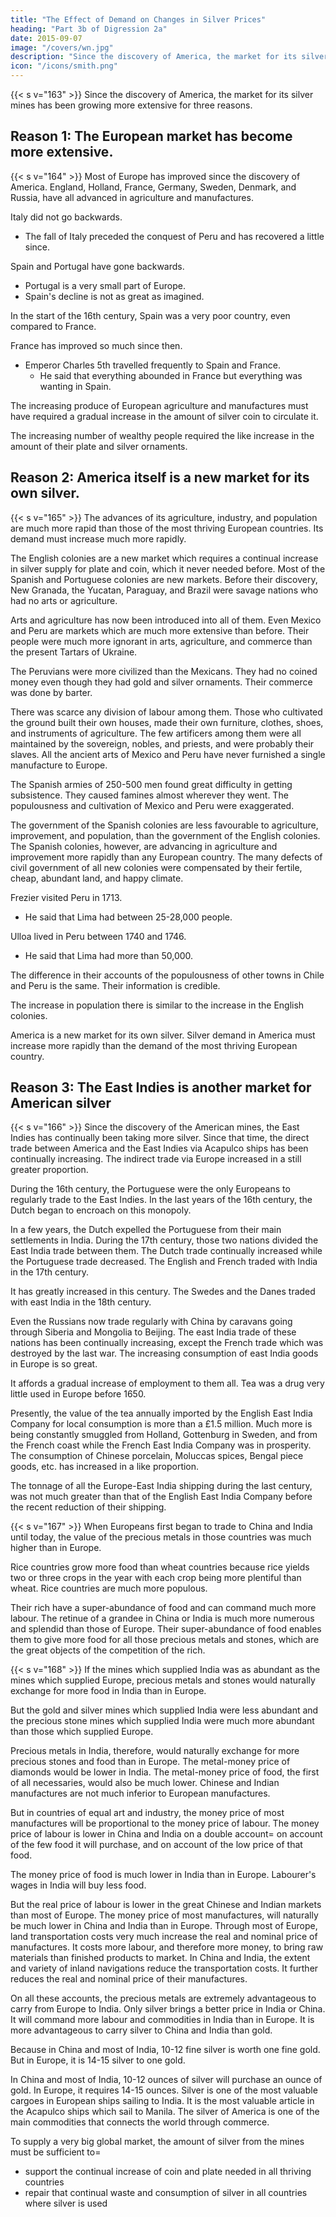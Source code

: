 ```yaml
---
title: "The Effect of Demand on Changes in Silver Prices"
heading: "Part 3b of Digression 2a"
date: 2015-09-07
image: "/covers/wn.jpg"
description: "Since the discovery of America, the market for its silver mines has been growing more extensive for three reasons"
icon: "/icons/smith.png"
---
```




{{< s v="163" >}} Since the discovery of America, the market for its silver mines has been growing more extensive for three reasons.


## Reason 1: The European market has become more extensive.

{{< s v="164" >}} Most of Europe has improved since the discovery of America. England, Holland, France, Germany, Sweden, Denmark, and Russia, have all advanced in agriculture and manufactures.

Italy did not go backwards.
- The fall of Italy preceded the conquest of Peru and has recovered a little since.

Spain and Portugal have gone backwards.
- Portugal is a very small part of Europe.
- Spain's decline is not as great as imagined.

In the start of the 16th century, Spain was a very poor country, even compared to France.

France has improved so much since then.
- Emperor Charles 5th travelled frequently to Spain and France.
  - He said that everything abounded in France but everything was wanting in Spain.

The increasing produce of European agriculture and manufactures must have required a gradual increase in the amount of silver coin to circulate it.

The increasing number of wealthy people required the like increase in the amount of their plate and silver ornaments.


## Reason 2: America itself is a new market for its own silver.


{{< s v="165" >}} The advances of its agriculture, industry, and population are much more rapid than those of the most thriving European countries. Its demand must increase much more rapidly.

The English colonies are a new market which requires a continual increase in silver supply for plate and coin, which it never needed before.
Most of the Spanish and Portuguese colonies are new markets.
Before their discovery, New Granada, the Yucatan, Paraguay, and Brazil were savage nations who had no arts or agriculture.

Arts and agriculture has now been introduced into all of them.
Even Mexico and Peru are markets which are much more extensive than before.
Their people were much more ignorant in arts, agriculture, and commerce than the present Tartars of Ukraine.

The Peruvians were more civilized than the Mexicans.
They had no coined money even though they had gold and silver ornaments.
Their commerce was done by barter.

There was scarce any division of labour among them.
Those who cultivated the ground built their own houses, made their own furniture, clothes, shoes, and instruments of agriculture.
The few artificers among them were all maintained by the sovereign, nobles, and priests, and were probably their slaves.
All the ancient arts of Mexico and Peru have never furnished a single manufacture to Europe.

The Spanish armies of 250-500 men found great difficulty in getting subsistence.
They caused famines almost wherever they went.
The populousness and cultivation of Mexico and Peru were exaggerated.

The government of the Spanish colonies are less favourable to agriculture, improvement, and population, than the government of the English colonies.
The Spanish colonies, however, are advancing in agriculture and improvement more rapidly than any European country.
The many defects of civil government of all new colonies were compensated by their fertile, cheap, abundant land, and happy climate.

Frezier visited Peru in 1713.
- He said that Lima had between 25-28,000 people.

Ulloa lived in Peru between 1740 and 1746.
- He said that Lima had more than 50,000.

The difference in their accounts of the populousness of other towns in Chile and Peru is the same. Their information is credible.

The increase in population there is similar to the increase in the English colonies.

America is a new market for its own silver. Silver demand in America must increase more rapidly than the demand of the most thriving European country.


## Reason 3: The East Indies is another market for American silver

{{< s v="166" >}} Since the discovery of the American mines, the East Indies has continually been taking more silver.
Since that time, the direct trade between America and the East Indies via Acapulco ships has been continually increasing.
The indirect trade via Europe increased in a still greater proportion.

During the 16th century, the Portuguese were the only Europeans to regularly trade to the East Indies.
In the last years of the 16th century, the Dutch began to encroach on this monopoly.

In a few years, the Dutch expelled the Portuguese from their main settlements in India.
During the 17th century, those two nations divided the East India trade between them.
The Dutch trade continually increased while the Portuguese trade decreased.
The English and French traded with India in the 17th century.

It has greatly increased in this century.
The Swedes and the Danes traded with east India in the 18th century.

Even the Russians now trade regularly with China by caravans going through Siberia and Mongolia to Beijing.
The east India trade of these nations has been continually increasing, except the French trade which was destroyed by the last war.
The increasing consumption of east India goods in Europe is so great.

It affords a gradual increase of employment to them all.
Tea was a drug very little used in Europe before 1650.

Presently, the value of the tea annually imported by the English East India Company for local consumption is more than a £1.5 million.
Much more is being constantly smuggled from Holland, Gottenburg in Sweden, and from the French coast while the French East India Company was in prosperity.
The consumption of Chinese porcelain, Moluccas spices, Bengal piece goods, etc. has increased in a like proportion.

The tonnage of all the Europe-East India shipping during the last century, was not much greater than that of the English East India Company before the recent reduction of their shipping.


{{< s v="167" >}} When Europeans first began to trade to China and India until today, the value of the precious metals in those countries was much higher than in Europe.

Rice countries grow more food than wheat countries because rice yields two or three crops in the year with each crop being more plentiful than wheat.
Rice countries are much more populous.

Their rich have a super-abundance of food and can command much more labour.
The retinue of a grandee in China or India is much more numerous and splendid than those of Europe.
Their super-abundance of food enables them to give more food for all those precious metals and stones, which are the great objects of the competition of the rich.


{{< s v="168" >}} If the mines which supplied India was as abundant as the mines which supplied Europe, precious metals and stones would naturally exchange for more food in India than in Europe.

But the gold and silver mines which supplied India were less abundant and the precious stone mines which supplied India were much more abundant than those which supplied Europe.

Precious metals in India, therefore, would naturally exchange for more precious stones and food than in Europe.
The metal-money price of diamonds would be lower in India.
The metal-money price of food, the first of all necessaries, would also be much lower.
Chinese and Indian manufactures are not much inferior to European manufactures.

But in countries of equal art and industry, the money price of most manufactures will be proportional to the money price of labour.
The money price of labour is lower in China and India on a double account= 
on account of the few food it will purchase, and
on account of the low price of that food.

The money price of food is much lower in India than in Europe.
Labourer's wages in India will buy less food.

But the real price of labour is lower in the great Chinese and Indian markets than most of Europe.
The money price of most manufactures, will naturally be much lower in China and India than in Europe.
Through most of Europe, land transportation costs very much increase the real and nominal price of manufactures.
It costs more labour, and therefore more money, to bring raw materials than finished products to market.
In China and India, the extent and variety of inland navigations reduce the transportation costs.
It further reduces the real and nominal price of their manufactures.

On all these accounts, the precious metals are extremely advantageous to carry from Europe to India.
Only silver brings a better price in India or China.
It will command more labour and commodities in India than in Europe.
It is more advantageous to carry silver to China and India than gold.

Because in China and most of India, 10-12 fine silver is worth one fine gold.
But in Europe, it is 14-15 silver to one gold.

In China and most of India, 10-12 ounces of silver will purchase an ounce of gold.
In Europe, it requires 14-15 ounces.
Silver is one of the most valuable cargoes in European ships sailing to India.
It is the most valuable article in the Acapulco ships which sail to Manila.
The silver of America is one of the main commodities that connects the world through commerce.

To supply a very big global market, the amount of silver from the mines must be sufficient to= 
- support the continual increase of coin and plate needed in all thriving countries
- repair that continual waste and consumption of silver in all countries where silver is used
